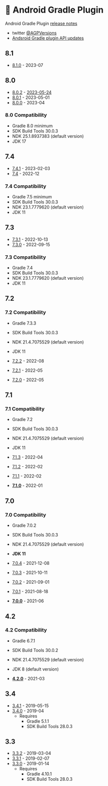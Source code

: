 # 🔌 Android Gradle Plugin

Android Gradle Plugin [release notes](https://developer.android.com/studio/releases/gradle-plugin)

- twitter [@AGPVersions](https://twitter.com/agpversions)
- [Andsroid Gradle plugin API updates](https://developer.android.com/build/releases/gradle-plugin-api-updates)

## 8.1

- [8.1.0](https://developer.android.com/build/releases/gradle-plugin#8-1-0) - 2023-07

## 8.0

- [8.0.2](https://developer.android.com/build/releases/gradle-plugin#agp-8-0-2) - [2023-05-24](https://mvnrepository.com/artifact/com.android.tools.build/gradle/8.0.2)
- [8.0.1](https://developer.android.com/build/releases/gradle-plugin#agp-8-0-1) - 2023-05-01
- [8.0.0](https://developer.android.com/build/releases/gradle-plugin#8-0-0) - 2023-04

### 8.0 Compatibility

- Gradle 8.0 minimum
- SDK Build Tools 30.0.3
- NDK 25.1.8937383 (default version)
- JDK 17

## 7.4

- [7.4.1](https://developer.android.com/studio/releases/gradle-plugin#android-gradle-plugin-7.4.1-february-2023) - 2023-02-03
- [7.4](https://developer.android.com/studio/releases/gradle-plugin#7-4-0) - 2022-12

### 7.4 Compatibility

- Gradle 7.5 minimum
- SDK Build Tools 30.0.3
- NDK 23.1.7779620 (default version)
- JDK 11

## 7.3

- [7.3.1](https://developer.android.com/studio/releases/gradle-plugin#7-3-0) - 2022-10-13
- [7.3.0](https://developer.android.com/studio/releases/gradle-plugin#7-3-0) - 2022-09-15

### 7.3 Compatibility

- Gradle 7.4
- SDK Build Tools 30.0.3
- NDK 23.1.7779620 (default version)
- JDK 11

## 7.2

### 7.2 Compatibility

- Gradle 7.3.3
- SDK Build Tools 30.0.3
- NDK 21.4.7075529 (default version)
- JDK 11

- [7.2.2](https://developer.android.com/studio/releases/gradle-plugin#7-2-0) - 2022-08
- [7.2.1](https://developer.android.com/studio/releases/gradle-plugin#7-2-0) - 2022-05
- [7.2.0](https://developer.android.com/studio/releases/gradle-plugin#7-2-0) - 2022-05

## 7.1

### 7.1 Compatibility

- Gradle 7.2
- SDK Build Tools 30.0.3
- NDK 21.4.7075529 (default version)
- JDK 11

- [7.1.3](https://developer.android.com/studio/releases/gradle-plugin#7-1-0) - 2022-04
- [7.1.2](https://developer.android.com/studio/releases/gradle-plugin#7-1-0) - 2022-02
- [7.1.1](https://developer.android.com/studio/releases/gradle-plugin#7-1-0) - 2022-02
- **[7.1.0](https://developer.android.com/studio/releases/gradle-plugin#7-1-0)** - 2022-01

## 7.0

### 7.0 Compatibility

- Gradle 7.0.2
- SDK Build Tools 30.0.3
- NDK 21.4.7075529 (default version)
- **JDK 11**

- [7.0.4](https://androidstudio.googleblog.com/2021/12/android-studio-arctic-fox-202031-patch.html) - 2021-12-08
- [7.0.3](https://androidstudio.googleblog.com/2021/10/android-studio-arctic-fox-202031-patch.html) - 2021-10-11
- [7.0.2](https://androidstudio.googleblog.com/2021/09/android-studio-arctic-fox-202031-patch.html) - 2021-09-01
- [7.0.1](https://androidstudio.googleblog.com/2021/08/android-studio-arctic-fox-202031-patch.html) - 2021-08-18
- **[7.0.0](https://developer.android.com/studio/releases/gradle-plugin#7-0-0)** - 2021-06

## 4.2

### 4.2 Compatibility

- Gradle 6.7.1
- SDK Build Tools 30.0.2
- NDK 21.4.7075529 (default version)
- JDK 8 (default version)

- **[4.2.0](https://developer.android.com/studio/releases/gradle-plugin#4-2-0)** - 2021-03

## 3.4

- [3.4.1](https://androidstudio.googleblog.com/2019/05/android-studio-341-available.html) - 2019-05-15
- [3.4.0](https://developer.android.com/studio/releases/gradle-plugin#3-4-0) - 2019-04
  - Requires
    - Gradle 5.1.1
    - SDK Build Tools 28.0.3

## 3.3

- [3.3.2](https://androidstudio.googleblog.com/2019/03/android-studio-332-available.html) - 2019-03-04
- [3.3.1](https://androidstudio.googleblog.com/2019/02/android-studio-331-available.html) - 2019-02-07
- [3.3.0](https://developer.android.com/studio/releases/gradle-plugin#3-3-0) - 2019-01-14
  - Requires
    - Gradle 4.10.1
    - SDK Build Tools 28.0.3
